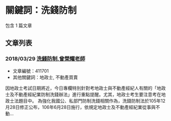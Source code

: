 # 關鍵詞：洗錢防制

包含 1 篇文章

## 文章列表

### 2018/03/29 [洗錢防制,曾榮耀老師](../../articles/411701_%E6%B4%97%E9%8C%A2%E9%98%B2%E5%88%B6%2C%E6%9B%BE%E6%A6%AE%E8%80%80%E8%80%81%E5%B8%AB.md)
- 文章編號：411701
- 其他關鍵詞：地政士, 不動產買賣

因地政士考試日期將近，今日專欄特別針對考地政士與不動產經紀人有關的「地政士及不動產經紀業防制洗錢辦法」進行重點提醒。尤其，地政士考生要注意考在地政士法題目中。 為強化我國公、私部門防制洗錢相關作為，洗錢防制法於105年12月28日修正公布，106年6月28日施行，依規定地政士及不動產經紀業從事與不動...
